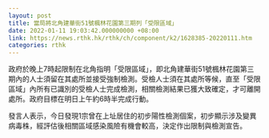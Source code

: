 ```yaml
---
layout: post
title: 當局將北角建華街51號楓林花園第三期列「受限區域」
date: 2022-01-11 19:03:42.000000000 +08:00
link: https://news.rthk.hk/rthk/ch/component/k2/1628385-20220111.htm
categories: rthk
---
```


政府於晚上7時起限制在北角指明「受限區域」，即北角建華街51號楓林花園第三期內的人士須留在其處所並接受強制檢測。受檢人士須在其處所等候，直至「受限區域」內所有已識別的受檢人士完成檢測，相關檢測結果已獲大致確定，才可離開處所。政府目標在明日上午約6時半完成行動。

發言人表示，今日發現1宗曾在上址居住的初步陽性檢測個案，初步顯示涉及變異病毒株，經評估後相關區域感染風險有機會較高，決定作出限制與檢測宣告。
